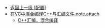 - [返回上一级 [配置]](逆向/cpp/配置/)
- [在VC中混合编译C++与汇编文件.note.attach](逆向/cpp/配置/在VC中混合编译C++与汇编文件.note.attach/)
  - [C++汇编，混合编译](逆向/cpp/配置/在VC中混合编译C++与汇编文件.note.attach/C++汇编，混合编译.md)
